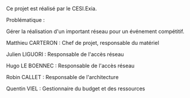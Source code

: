 Ce projet est réalisé par le CESI.Exia.


Problématique     :

Gérer la réalisation d'un important réseau pour un événement compétitif.



Matthieu CARTERON	: Chef de projet, responsable du matériel

Julien LIGUORI		: Responsable de l'accès réseau

Hugo LE BOENNEC	  : Responsable de l'accès réseau

Robin CALLET		  : Responsable de l'architecture

Quentin VIEL		  : Gestionnaire du budget et des ressources


